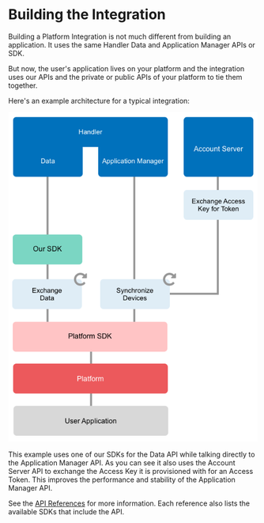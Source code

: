 # Building the Integration
Building a Platform Integration is not much different from building an application. It uses the same Handler Data and Application Manager APIs or SDK.

But now, the user's application lives on your platform and the integration uses our APIs and the private or public APIs of your platform to tie them together.

Here's an example architecture for a typical integration:

![Integration Architecture](integration-architecture.png)

This example uses one of our SDKs for the Data API while talking directly to the Application Manager API. As you can see it also uses the Account Server API to exchange the Access Key it is provisioned with for an Access Token. This improves the performance and stability of the Application Manager API.

See the [API References](#api-references) for more information. Each reference also lists the available SDKs that include the API.
